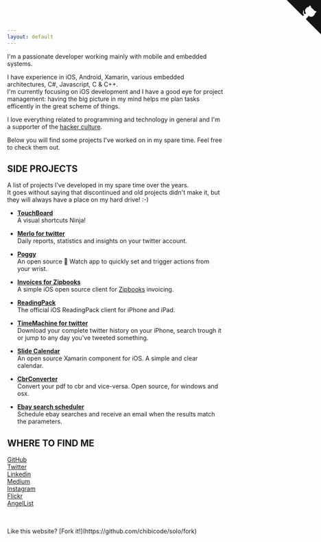 ```yaml
---
layout: default
---
```


I'm a passionate developer working mainly with mobile and embedded systems.  
 
I have experience in iOS, Android, Xamarin, various embedded architectures, C#, Javascript, C & C++.  
I'm currently focusing on iOS development and I have a good eye for project management: having the big picture in my mind helps me plan tasks efficently in the great scheme of things.  

I love everything related to programming and technology in general and I'm a supporter of the [hacker culture](https://en.wikipedia.org/wiki/Hacker_culture). 

Below you will find some projects I've worked on in my spare time. Feel free to check them out.    
     
## SIDE PROJECTS 
A list of projects I've developed in my spare time over the years.  
It goes without saying that discontinued and old projects didn't make it, but they will always have a place on my hard drive! :-)

* **[TouchBoard](http://www.timelabs.io/touchboard)**  
A visual shortcuts Ninja!  

* **[Merlo for twitter](http://www.timelabs.io/merlo)**  
Daily reports, statistics and insights on your twitter account.   

* **[Poggy](https://github.com/timefrancesco/poggy)**  
An open source  Watch app to quickly set and trigger actions from your wrist.  

* **[Invoices for Zipbooks](https://github.com/timefrancesco/zipbooks-invoices-swift)**  
A simple iOS open source client for [Zipbooks](http://www.zipbooks.com) invoicing.  

* **[ReadingPack](http://www.readingpack.com/ios)**  
The official iOS ReadingPack client for iPhone and iPad.  

* **[TimeMachine for twitter](https://itunes.apple.com/us/app/tweet-time-machine-2/id832124891?ls=1&mt=8&at=1001lpzu)**  
Download your complete twitter history on your iPhone, search trough it or jump to any day you've tweeted something.  

* **[Slide Calendar](https://github.com/timefrancesco/slide-calendar)**  
An open source Xamarin component for iOS. A simple and clear calendar.  

* **[CbrConverter](https://github.com/timefrancesco/cbr-converter)**  
Convert your pdf to cbr and vice-versa. Open source, for windows and osx.  

* **[Ebay search scheduler](http://www.frapps.net/ebay-search-scheduler/)**  
Schedule ebay searches and receive an email when the results match the parameters.  

## WHERE TO FIND ME
[GitHub](https://github.com/timefrancesco)  
[Twitter](http://www.twitter.com/timefrancesco)  
[Linkedin](https://www.linkedin.com/in/francescopretelli)  
[Medium](https://medium.com/@timefrancesco)  
[Instagram](https://www.instagram.com/francesco.pretelli/)  
[Flickr](https://www.flickr.com/photos/francesco-pretelli/)  
[AngelList](https://angel.co/timefrancesco)  

<br>
<br>
Like this website? [Fork it!](https://github.com/chibicode/solo/fork)

<a href="https://github.com/timefrancesco" class="github-corner"><svg width="80" height="80" viewBox="0 0 250 250" style="fill:#151513; color:#fff; position: absolute; top: 0; border: 0; right: 0;"><path d="M0,0 L115,115 L130,115 L142,142 L250,250 L250,0 Z"></path><path d="M128.3,109.0 C113.8,99.7 119.0,89.6 119.0,89.6 C122.0,82.7 120.5,78.6 120.5,78.6 C119.2,72.0 123.4,76.3 123.4,76.3 C127.3,80.9 125.5,87.3 125.5,87.3 C122.9,97.6 130.6,101.9 134.4,103.2" fill="currentColor" style="transform-origin: 130px 106px;" class="octo-arm"></path><path d="M115.0,115.0 C114.9,115.1 118.7,116.5 119.8,115.4 L133.7,101.6 C136.9,99.2 139.9,98.4 142.2,98.6 C133.8,88.0 127.5,74.4 143.8,58.0 C148.5,53.4 154.0,51.2 159.7,51.0 C160.3,49.4 163.2,43.6 171.4,40.1 C171.4,40.1 176.1,42.5 178.8,56.2 C183.1,58.6 187.2,61.8 190.9,65.4 C194.5,69.0 197.7,73.2 200.1,77.6 C213.8,80.2 216.3,84.9 216.3,84.9 C212.7,93.1 206.9,96.0 205.4,96.6 C205.1,102.4 203.0,107.8 198.3,112.5 C181.9,128.9 168.3,122.5 157.7,114.1 C157.9,116.9 156.7,120.9 152.7,124.9 L141.0,136.5 C139.8,137.7 141.6,141.9 141.8,141.8 Z" fill="currentColor" class="octo-body"></path></svg></a><style>.github-corner:hover .octo-arm{animation:octocat-wave 560ms ease-in-out}@keyframes octocat-wave{0%,100%{transform:rotate(0)}20%,60%{transform:rotate(-25deg)}40%,80%{transform:rotate(10deg)}}@media (max-width:500px){.github-corner:hover .octo-arm{animation:none}.github-corner .octo-arm{animation:octocat-wave 560ms ease-in-out}}</style>
